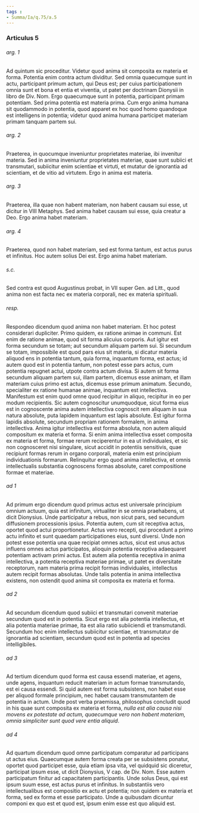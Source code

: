 ```yaml
---
tags : 
- Summa/Ia/q.75/a.5
---
```


### Articulus 5

###### arg. 1
Ad quintum sic proceditur. Videtur quod anima sit composita ex materia et forma. Potentia enim contra actum dividitur. Sed omnia quaecumque sunt in actu, participant primum actum, qui Deus est; per cuius participationem omnia sunt et bona et entia et viventia, ut patet per doctrinam Dionysii in libro de Div. Nom. Ergo quaecumque sunt in potentia, participant primam potentiam. Sed prima potentia est materia prima. Cum ergo anima humana sit quodammodo in potentia, quod apparet ex hoc quod homo quandoque est intelligens in potentia; videtur quod anima humana participet materiam primam tanquam partem sui.

###### arg. 2
Praeterea, in quocumque inveniuntur proprietates materiae, ibi invenitur materia. Sed in anima inveniuntur proprietates materiae, quae sunt subiici et transmutari, subiicitur enim scientiae et virtuti, et mutatur de ignorantia ad scientiam, et de vitio ad virtutem. Ergo in anima est materia.

###### arg. 3
Praeterea, illa quae non habent materiam, non habent causam sui esse, ut dicitur in VIII Metaphys. Sed anima habet causam sui esse, quia creatur a Deo. Ergo anima habet materiam.

###### arg. 4
Praeterea, quod non habet materiam, sed est forma tantum, est actus purus et infinitus. Hoc autem solius Dei est. Ergo anima habet materiam.

###### s.c.
Sed contra est quod Augustinus probat, in VII super Gen. ad Litt., quod anima non est facta nec ex materia corporali, nec ex materia spirituali.

###### resp.
Respondeo dicendum quod anima non habet materiam. Et hoc potest considerari dupliciter. Primo quidem, ex ratione animae in communi. Est enim de ratione animae, quod sit forma alicuius corporis. Aut igitur est forma secundum se totam; aut secundum aliquam partem sui. Si secundum se totam, impossibile est quod pars eius sit materia, si dicatur materia aliquod ens in potentia tantum, quia forma, inquantum forma, est actus; id autem quod est in potentia tantum, non potest esse pars actus, cum potentia repugnet actui, utpote contra actum divisa. Si autem sit forma secundum aliquam partem sui, illam partem, dicemus esse animam, et illam materiam cuius primo est actus, dicemus esse primum animatum. Secundo, specialiter ex ratione humanae animae, inquantum est intellectiva. Manifestum est enim quod omne quod recipitur in aliquo, recipitur in eo per modum recipientis. Sic autem cognoscitur unumquodque, sicut forma eius est in cognoscente anima autem intellectiva cognoscit rem aliquam in sua natura absolute, puta lapidem inquantum est lapis absolute. Est igitur forma lapidis absolute, secundum propriam rationem formalem, in anima intellectiva. Anima igitur intellectiva est forma absoluta, non autem aliquid compositum ex materia et forma. Si enim anima intellectiva esset composita ex materia et forma, formae rerum reciperentur in ea ut individuales, et sic non cognosceret nisi singulare, sicut accidit in potentiis sensitivis, quae recipiunt formas rerum in organo corporali, materia enim est principium individuationis formarum. Relinquitur ergo quod anima intellectiva, et omnis intellectualis substantia cognoscens formas absolute, caret compositione formae et materiae.

###### ad 1
Ad primum ergo dicendum quod primus actus est universale principium omnium actuum, quia est infinitum, virtualiter in se omnia praehabens, ut dicit Dionysius. Unde participatur a rebus, non sicut pars, sed secundum diffusionem processionis ipsius. Potentia autem, cum sit receptiva actus, oportet quod actui proportionetur. Actus vero recepti, qui procedunt a primo actu infinito et sunt quaedam participationes eius, sunt diversi. Unde non potest esse potentia una quae recipiat omnes actus, sicut est unus actus influens omnes actus participatos, alioquin potentia receptiva adaequaret potentiam activam primi actus. Est autem alia potentia receptiva in anima intellectiva, a potentia receptiva materiae primae, ut patet ex diversitate receptorum, nam materia prima recipit formas individuales, intellectus autem recipit formas absolutas. Unde talis potentia in anima intellectiva existens, non ostendit quod anima sit composita ex materia et forma.

###### ad 2
Ad secundum dicendum quod subiici et transmutari convenit materiae secundum quod est in potentia. Sicut ergo est alia potentia intellectus, et alia potentia materiae primae, ita est alia ratio subiiciendi et transmutandi. Secundum hoc enim intellectus subiicitur scientiae, et transmutatur de ignorantia ad scientiam, secundum quod est in potentia ad species intelligibiles.

###### ad 3
Ad tertium dicendum quod forma est causa essendi materiae, et agens, unde agens, inquantum reducit materiam in actum formae transmutando, est ei causa essendi. Si quid autem est forma subsistens, non habet esse per aliquod formale principium, nec habet causam transmutantem de potentia in actum. Unde post verba praemissa, philosophus concludit quod in his quae sunt composita ex materia et forma, *nulla est alia causa nisi movens ex potestate ad actum, quaecumque vero non habent materiam, omnia simpliciter sunt quod vere entia aliquid*.

###### ad 4
Ad quartum dicendum quod omne participatum comparatur ad participans ut actus eius. Quaecumque autem forma creata per se subsistens ponatur, oportet quod participet esse, quia etiam ipsa vita, vel quidquid sic diceretur, participat ipsum esse, ut dicit Dionysius, V cap. de Div. Nom. Esse autem participatum finitur ad capacitatem participantis. Unde solus Deus, qui est ipsum suum esse, est actus purus et infinitus. In substantiis vero intellectualibus est compositio ex actu et potentia; non quidem ex materia et forma, sed ex forma et esse participato. Unde a quibusdam dicuntur componi ex quo est et quod est, ipsum enim esse est quo aliquid est.

